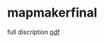 # mapmakerfinal
full discription [pdf](https://github.com/kataya1/mapmakerfinal/blob/master/mapmaker-1.pdf)
